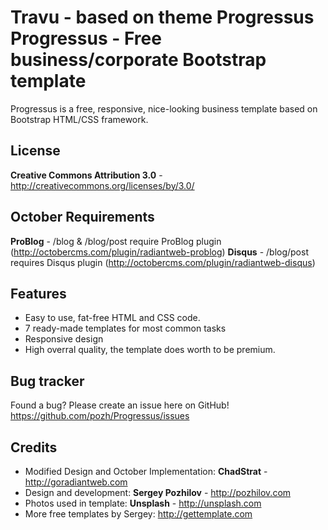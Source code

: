 Travu - based on theme Progressus
Progressus - Free business/corporate Bootstrap template
=============

Progressus is a free, responsive, nice-looking business template based on Bootstrap HTML/CSS framework. 


License
-------
**Creative Commons Attribution 3.0** - http://creativecommons.org/licenses/by/3.0/


October Requirements
-------
**ProBlog** - /blog & /blog/post require ProBlog plugin (http://octobercms.com/plugin/radiantweb-problog)
**Disqus** - /blog/post requires Disqus plugin (http://octobercms.com/plugin/radiantweb-disqus)


Features
-----------

* Easy to use, fat-free HTML and CSS code.
* 7 ready-made templates for most common tasks
* Responsive design
* High overral quality, the template does worth to be premium.


Bug tracker
-----------

Found a bug? Please create an issue here on GitHub! 
https://github.com/pozh/Progressus/issues


Credits
-------
* Modified Design and October Implementation: **ChadStrat** - http://goradiantweb.com
* Design and development: **Sergey Pozhilov** - http://pozhilov.com
* Photos used in template: **Unsplash** - http://unsplash.com
* More free templates by Sergey: http://gettemplate.com
